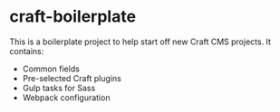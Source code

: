 # craft-boilerplate

This is a boilerplate project to help start off new Craft CMS projects. It contains:

- Common fields
- Pre-selected Craft plugins
- Gulp tasks for Sass
- Webpack configuration
